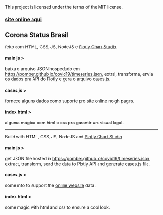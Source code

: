 This project is licensed under the terms of the MIT license.

### [site online aqui](https://ericcoutinho.github.io/corona-status-brasil/)
## Corona Status Brasil

feito com HTML, CSS, JS, NodeJS e [Plotly Chart Studio](https://plot.ly/chart-studio/).

#### main.js >
baixa o arquivo JSON hospedado em https://pomber.github.io/covid19/timeseries.json, extrai, transforma, envia os dados pra API do Plotly e gera o arquivo cases.js.

#### cases.js >
fornece alguns dados como suporte pro [site online](https://ericcoutinho.github.io/corona-status-brasil/) no gh pages.

#### index.html >
alguma mágica com html e css pra garantir um visual legal.
_______________________________________________________________________________________________

Build with HTML, CSS, JS, NodeJS and [Plotly Chart Studio](https://plot.ly/chart-studio/).

#### main.js >
get JSON file hosted in https://pomber.github.io/covid19/timeseries.json, extract, transform, send the data to Plotly API and generate cases.js file.

#### cases.js >
some info to support the [online website](https://ericcoutinho.github.io/corona-status-brasil/) data.

#### index.html >
some magic with html and css to ensure a cool look.
